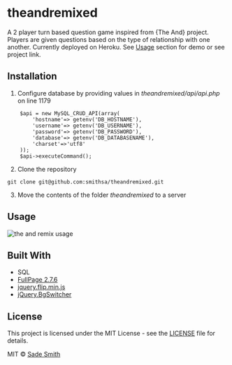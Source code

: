 # theandremixed

A 2 player turn based question game inspired from {The And} project. Players are given questions based on the type of relationship with one another. Currently deployed on Heroku. See [Usage](#usage) section for demo or see project link.

## Installation

1. Configure database by providing values in *theandremixed/api/api.php* on line 1179
```
	$api = new MySQL_CRUD_API(array(
		'hostname'=> getenv('DB_HOSTNAME'),
		'username'=> getenv('DB_USERNAME'),
		'password'=> getenv('DB_PASSWORD'),
		'database'=> getenv('DB_DATABASENAME'),
		'charset'=>'utf8'
	));
	$api->executeCommand();
```

2. Clone the repository
```
git clone git@github.com:smithsa/theandremixed.git
```

3. Move the contents of the folder *theandremixed* to a server

## Usage
![the and remix usage](https://user-images.githubusercontent.com/1827606/46258770-95f78d00-c495-11e8-80b8-7916ee763758.gif)

## Built With
*	SQL
*	[FullPage 2.7.6](https://github.com/alvarotrigo/fullPage.js)
*	[jquery.flip.min.js](https://github.com/nnattawat/flip)
*	[jQuery.BgSwitcher](https://github.com/rewish/jquery-bgswitcher)

## License
This project is licensed under the MIT License - see the [LICENSE](LICENSE) file for details.

MIT © [Sade Smith](https://sadesmith.com)